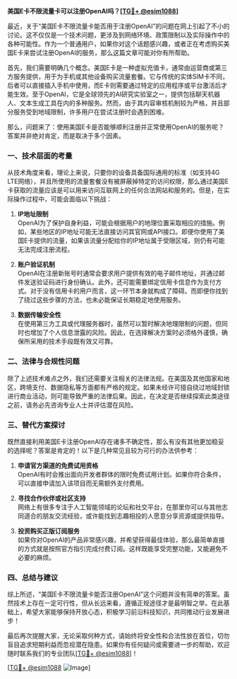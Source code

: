 **美国E卡不限流量卡可以注册OpenAI吗？[[TG💪+ @esim1088](https://t.me/s/esim1088)]**

最近，关于“美国E卡不限流量卡能否用于注册OpenAI”的问题在网上引起了不小的讨论。这不仅仅是一个技术问题，更涉及到网络环境、政策限制以及实际操作中的各种可能性。作为一个普通用户，如果你对这个话题感兴趣，或者正在考虑购买美国E卡来尝试注册OpenAI的服务，那么这篇文章可能对你有所帮助。

首先，我们需要明确几个概念。美国E卡是一种虚拟充值卡，通常由运营商或第三方服务提供，用于为手机或其他设备购买流量套餐。它与传统的实体SIM卡不同，后者可以直接插入手机中使用，而E卡则需要通过特定的应用程序或平台激活后才能生效。至于OpenAI，它是全球领先的AI研究实验室之一，提供包括聊天机器人、文本生成工具在内的多种服务。然而，由于其内容审核机制较为严格，并且部分服务受到地域限制，许多用户在尝试注册时会遇到困难。

那么，问题来了：使用美国E卡是否能够顺利注册并正常使用OpenAI的服务呢？答案并非绝对肯定，而是取决于多个因素。

### 一、技术层面的考量

从技术角度来看，理论上来说，只要你的设备具备国际通用的标准（如支持4G LTE网络），并且所使用的流量套餐没有被屏蔽掉特定的访问权限，那么通过美国E卡获取的流量应该是可以用来访问互联网上的任何合法网站和服务的。但是，在实际操作过程中，可能会面临以下挑战：

1. **IP地址限制**  
   OpenAI为了保护自身利益，可能会根据用户的地理位置采取相应的措施。例如，某些地区的IP地址可能无法直接访问其官网或API接口。即便你使用了美国E卡提供的流量，如果该流量分配给你的IP地址属于受限区域，则仍有可能无法完成注册流程。

2. **账户验证机制**  
   OpenAI在注册新账号时通常会要求用户提供有效的电子邮件地址，并通过邮件发送验证码进行身份确认。此外，还可能需要绑定信用卡信息作为支付方式。对于没有信用卡的用户而言，这一环节本身就构成了障碍。而即便你找到了绕过这些步骤的方法，也未必能保证长期稳定地使用服务。

3. **数据传输安全性**  
   在使用第三方工具或代理服务器时，虽然可以暂时解决地理限制的问题，但同时也增加了个人信息泄露的风险。因此，在选择解决方案时必须格外谨慎，确保所采用的技术手段既有效又可靠。

### 二、法律与合规性问题

除了上述技术难点之外，我们还需要关注相关的法律法规。在美国及其他国家和地区，跨境支付、数据隐私等方面都有严格的规定。如果未经许可擅自绕过地域封锁进行商业活动，则可能导致严重的法律后果。因此，在决定是否继续探索此类途径之前，请务必先咨询专业人士并评估潜在风险。

### 三、替代方案探讨

既然直接利用美国E卡注册OpenAI存在诸多不确定性，那么有没有其他更加稳妥的选择呢？答案是肯定的！以下是几种常见且较为可行的办法供参考：

1. **申请官方渠道的免费试用资格**  
   OpenAI有时会推出面向开发者群体的限时免费试用计划。如果你符合条件，可以直接申请加入该项目而无需额外支付费用。

2. **寻找合作伙伴或社区支持**  
   网络上有很多专注于人工智能领域的论坛和社交平台，在那里你可以与其他志同道合的朋友交流经验，或许能找到志趣相投的人愿意分享资源或提供指导。

3. **投资购买正版订阅服务**  
   如果你对OpenAI的产品非常感兴趣，并希望获得最佳体验，那么最简单直接的方式就是按照官方指引完成付费订阅。这样既能享受完整功能，又能避免不必要的麻烦。

### 四、总结与建议

综上所述，“美国E卡不限流量卡能否注册OpenAI”这个问题并没有简单的答案。虽然技术上存在一定可行性，但从长远来看，遵循正规途径才是最明智之举。在此基础上，希望大家能够保持开放心态，积极学习前沿科技知识，共同推动行业发展进步！

最后再次提醒大家，无论采取何种方式，请始终将安全性和合法性放在首位，切勿盲目追求短期利益而忽视潜在隐患。如果你有任何疑问或需要进一步的帮助，欢迎随时联系我们的专业团队[[TG💪+ @esim1088](https://t.me/s/esim1088)]！

[[TG💪+ @esim1088](https://t.me/s/esim1088) ![Image](https://i.postimg.cc/4NQfJmqS/Snipaste-2025-05-13-00-14-12.png)]